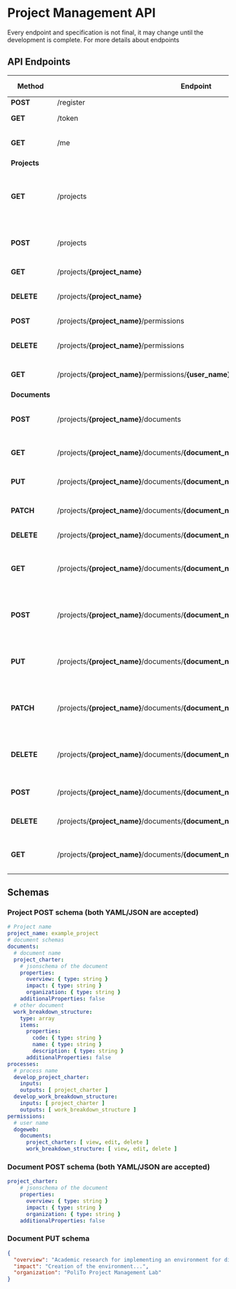 # Project Management API

Every endpoint and specification is not final, it may change until the development is complete.
For more details about endpoints 

## API Endpoints

| Method | Endpoint | Description | Requires Auth | Requires Perms |
| ------------ | ------------ | ------------ | ------------ | ------------ |
| **POST** |  /register | Register User  | False | False |
| **GET** |  /token | Get Bearer Token | False | False |
| **GET** |  /me | Get current authenticated User | True | False |
| **Projects** |  |  |  |  |
| **GET** |  /projects | Get all projects visible to the current authenticated user | True | True |
| **POST** |  /projects | Create a project (see **[Schemas](#Schemas)** sections) | True | True |
| **GET** |  /projects/**{project_name}** | Get project by name | True | True |
| **DELETE** |  /projects/**{project_name}** | Delete project by name | True | True |
| **POST** |  /projects/**{project_name}**/permissions | Add project permissions | True | True |
| **DELETE** |  /projects/**{project_name}**/permissions | Delete project permissions | True | True |
| **GET** |  /projects/**{project_name}**/permissions/**{user_name}** | Get project permissions for user | True | True |
| **Documents** |  |  |  |  |
| **POST** |  /projects/**{project_name}**/documents | Add document schema to project | True | True |
| **GET** |  /projects/**{project_name}**/documents/**{document_name}** | Get document of project | True | True |
| **PUT** |  /projects/**{project_name}**/documents/**{document_name}** | Insert document content | True | True |
| **PATCH** |  /projects/**{project_name}**/documents/**{document_name}** | Patch document content | True | True |
| **DELETE** |  /projects/**{project_name}**/documents/**{document_name}** | Delete document | True | True |
| **GET** |  /projects/**{project_name}**/documents/**{document_name}**/**{field}**/**{path}**| Get document field, specifying the path | True | True |
| **POST** |  /projects/**{project_name}**/documents/**{document_name}**/last/**{path}**| Create document content at specifyied path | True | True |
| **PUT** |  /projects/**{project_name}**/documents/**{document_name}**/last/**{path}**| Edit document content at specifyied path | True | True |
| **PATCH** |  /projects/**{project_name}**/documents/**{document_name}**/last/**{path}**| Patch document content at specifyied path | True | True |
| **DELETE** |  /projects/**{project_name}**/documents/**{document_name}**/last/**{path}**| Delete document content at specifyied path | True | True |
| **POST** |  /projects/**{project_name}**/documents/**{document_name}**/permissions | Add document permissions | True | True |
| **DELETE** |  /projects/**{project_name}**/documents/**{document_name}**/permissions | Delete document permissions | True | True |
| **GET** |  /projects/**{project_name}**/documents/**{document_name}**/permissions/**{user_name}** | Get document permissions for user | True | True |

## Schemas

### Project POST schema (both YAML/JSON are accepted)
```yaml
# Project name
project_name: example_project
# document schemas
documents:
  # document name
  project_charter:
    # jsonschema of the document
    properties:
      overview: { type: string }
      impact: { type: string }
      organization: { type: string }
    additionalProperties: false
  # other document
  work_breakdown_structure:
    type: array
    items:
      properties:
        code: { type: string }
        name: { type: string }
        description: { type: string }
      additionalProperties: false
processes:
  # process name
  develop_project_charter:
    inputs:
    outputs: [ project_charter ]
  develop_work_breakdown_structure:
    inputs: [ project_charter ]
    outputs: [ work_breakdown_structure ]
permissions:
  # user name
  dogeweb:
    documents:
      project_charter: [ view, edit, delete ]
      work_breakdown_structure: [ view, edit, delete ]
```

### Document POST schema (both YAML/JSON are accepted)
```yaml
project_charter:
    # jsonschema of the document
    properties:
      overview: { type: string }
      impact: { type: string }
      organization: { type: string }
    additionalProperties: false
```

### Document PUT schema
```json
{
  "overview": "Academic research for implementing an environment for digital delivery of projects",
  "impact": "Creation of the environment...",
  "organization": "PoliTo Project Management Lab"
}
```
